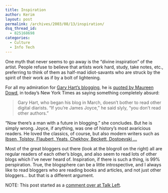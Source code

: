 ```yaml
---
title: Inspiration
author: Kerim
layout: post
permalink: /archives/2003/08/13/inspiration/
dsq_thread_id:
  - 825168698
categories:
  - Culture
  - Info Tech
---
```

One myth that never seems to go away is the &#8220;divine inspiration&#8221; of the artist. People refuse to believe that artists work hard, study, take notes, etc., preferring to think of them as half-mad idiot-savants who are struck by the spirit of their work as if by a bolt of lightening.

For all my admiration for <a href="http://www.garyhartnews.com/hart/blog/" onclick="_gaq.push(['_trackEvent', 'outbound-article', 'http://www.garyhartnews.com/hart/blog/', 'Gary Hart&#8217;s blogging']);" >Gary Hart&#8217;s blogging</a>, he is <a href="http://www.nytimes.com/2003/08/13/opinion/13DOWD.html" onclick="_gaq.push(['_trackEvent', 'outbound-article', 'http://www.nytimes.com/2003/08/13/opinion/13DOWD.html', 'quoted by Maureen Dowd']);" >quoted by Maureen Dowd</a>, in today&#8217;s New York Times as saying something completely absurd:


>   Gary Hart, who began his blog in March, doesn&#8217;t bother to read other digital diarists. &#8220;If you&#8217;re James Joyce,&#8221; he said slyly, &#8220;you don&#8217;t read other authors.&#8221;


&#8220;Now there&#8217;s a man with a future in blogging.&#8221; she concludes. But he is simply wrong. Joyce, if anything, was one of history&#8217;s most avaricious readers. He loved the classics, of course, but also modern writers such as <a href="http://www.robotwisdom.com/jaj/tastes.html" onclick="_gaq.push(['_trackEvent', 'outbound-article', 'http://www.robotwisdom.com/jaj/tastes.html', 'Ibsen, Tolstoy, Flaubert, Yeats, Chekhov, Beckett, Dostoevski &#8230;']);" >Ibsen, Tolstoy, Flaubert, Yeats, Chekhov, Beckett, Dostoevski &#8230;</a>

Most of the great bloggers out there (look at the blogroll on the right) all are regular readers of each other&#8217;s blogs, and also seem to read lots of other blogs which I&#8217;ve never heard of. Inspiration, if there is such a thing, is 99% perspiration. True, the blogsphere can be a little introspective, and I always like to read bloggers who are reading books and articles, and not just other bloggers&#8230; but that is a different argument.

NOTE: This post started as a <a href="http://www.talkleft.com/archives/003970.html#003970" onclick="_gaq.push(['_trackEvent', 'outbound-article', 'http://www.talkleft.com/archives/003970.html#003970', 'comment over at Talk Left']);" >comment over at Talk Left</a>.

